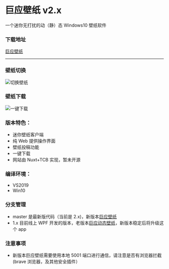 # 巨应壁纸 v2.x

一个迷你无打扰的动（静）态 Windows10 壁纸软件

### 下载地址

[巨应壁纸](https://www.microsoft.com/store/apps/9N1S487WCGWR)

---

### 壁纸切换

![切换壁纸](https://github.com/giant-app/LiveWallpaper/blob/master/screenshots/changewallpaper.gif?raw=true)

### 壁纸下载

![一键下载](https://github.com/giant-app/LiveWallpaper/blob/master/screenshots/download.gif?raw=true)

### 版本特色：

- 迷你壁纸客户端
- 纯 Web 提供操作界面
- 壁纸投稿功能
- 一键下载
- 网站由 Nuxt+TCB 实现，暂未开源

### 编译环境：

- VS2019
- Win10

### 分支管理

- master 是最新版代码（当前是 2.x)，新版本[巨应壁纸](https://www.microsoft.com/store/apps/9N1S487WCGWR)
- 1.x 目前线上 WPF 开发的版本，老版本[巨应动态壁纸](https://www.microsoft.com/store/apps/9MV8GK87MZ05)，新版本稳定后将升级这个 app

### 注意事项

- 新版本巨应壁纸需要使用本地 5001 端口进行通信，请注意是否有浏览器拦截(brave 浏览器，及其他安全插件）
